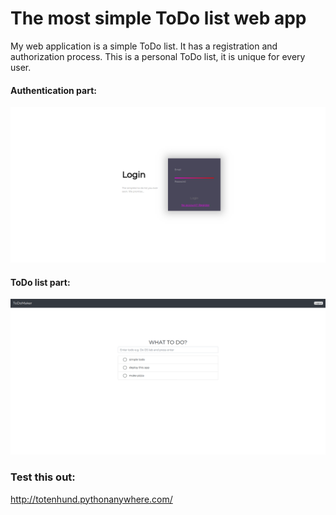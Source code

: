 # The most simple ToDo list web app

My web application is a simple ToDo list. It has
a registration and authorization process. This is a personal ToDo list, it is unique for every
user.

#### Authentication part:
![alt text](1.png)
#### ToDo list part:
![alt text](2.png)

### Test this out:
http://totenhund.pythonanywhere.com/
